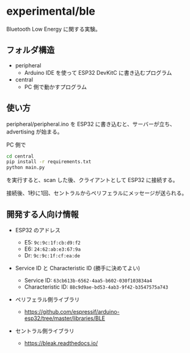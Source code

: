 # experimental/ble

Bluetooth Low Energy に関する実験。

## フォルダ構造
- peripheral
  - Arduino IDE を使って ESP32 DevKitC に書き込むプログラム
- central
  - PC 側で動かすプログラム

## 使い方

peripheral/peripheral.ino を ESP32 に書き込むと、サーバーが立ち、advertising が始まる。

PC 側で

```bash
cd central
pip install -r requirements.txt
python main.py
```

を実行すると、scan した後、クライアントとして ESP32 に接続する。

接続後、1秒に1回、セントラルからペリフェラルにメッセージが送られる。

## 開発する人向け情報

- ESP32 のアドレス
  - E5: `9c:9c:1f:cb:d9:f2`
  - E6: `24:62:ab:e3:67:9a`
  - Dr: `9c:9c:1f:cf:ea:de`

- Service ID と Characteristic ID (勝手に決めてよい)
  - Service ID: `63cb613b-6562-4aa5-b602-030f103834a4`
  - Characteristic ID: `88c9d9ae-bd53-4ab3-9f42-b3547575a743`

- ペリフェラル側ライブラリ
  - https://github.com/espressif/arduino-esp32/tree/master/libraries/BLE
- セントラル側ライブラリ
  - https://bleak.readthedocs.io/
